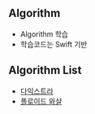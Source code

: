 ## Algorithm 
- Algorithm 학습 
- 학습코드는 Swift 기반

## Algorithm List

- [다익스트라](https://github.com/torch-ray/psalgorithm/tree/algorithm/algorithm/Dijkstra)
- [플로이드 와샬](https://github.com/torch-ray/psalgorithm/tree/algorithm/algorithm/Floyd%20Warshall)

